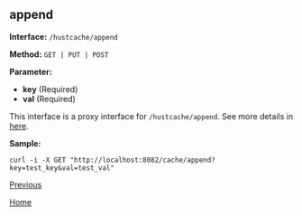 ## append ##

**Interface:** `/hustcache/append`

**Method:** `GET | PUT | POST`

**Parameter:** 

*  **key** (Required)  
*  **val** (Required)  

This interface is a proxy interface for `/hustcache/append`. See more details in [here](../../hustdb/hustcache/append.md). 

**Sample:**

    curl -i -X GET "http://localhost:8082/cache/append?key=test_key&val=test_val"
	
[Previous](../cache.md)

[Home](../../../index.md)